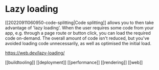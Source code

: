 # Lazy loading

[[20220911060950-code-splitting|Code splitting]] allows you to then take advantage of 'lazy loading'. When the user requires some code from your app, e.g. through a page route or button click, you can load the required code on-demand. The overall amount of code isn't reduced, but you've avoided loading code unnecessarily, as well as optimised the initial load.

https://web.dev/lazy-loading/

[[buildtooling]]
[[deployment]]
[[performance]]
[[rendering]]
[[web]]